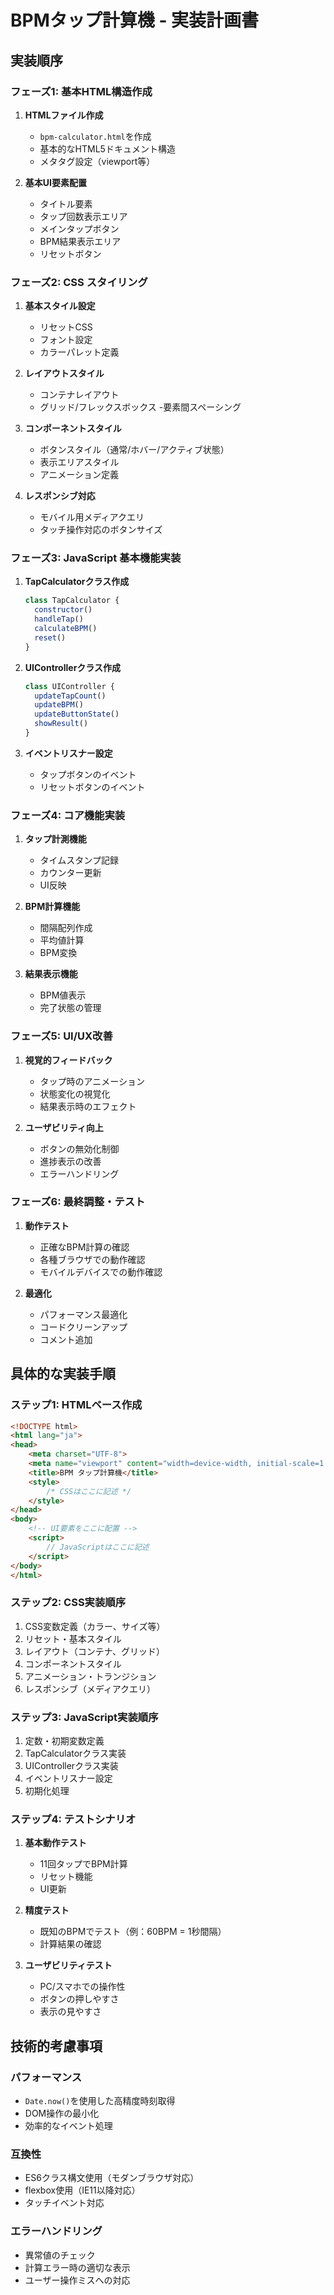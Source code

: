 # BPMタップ計算機 - 実装計画書

## 実装順序

### フェーズ1: 基本HTML構造作成
1. **HTMLファイル作成**
   - `bpm-calculator.html`を作成
   - 基本的なHTML5ドキュメント構造
   - メタタグ設定（viewport等）

2. **基本UI要素配置**
   - タイトル要素
   - タップ回数表示エリア
   - メインタップボタン
   - BPM結果表示エリア
   - リセットボタン

### フェーズ2: CSS スタイリング
1. **基本スタイル設定**
   - リセットCSS
   - フォント設定
   - カラーパレット定義

2. **レイアウトスタイル**
   - コンテナレイアウト
   - グリッド/フレックスボックス
   -要素間スペーシング

3. **コンポーネントスタイル**
   - ボタンスタイル（通常/ホバー/アクティブ状態）
   - 表示エリアスタイル
   - アニメーション定義

4. **レスポンシブ対応**
   - モバイル用メディアクエリ
   - タッチ操作対応のボタンサイズ

### フェーズ3: JavaScript 基本機能実装
1. **TapCalculatorクラス作成**
   ```javascript
   class TapCalculator {
     constructor()
     handleTap()
     calculateBPM()
     reset()
   }
   ```

2. **UIControllerクラス作成**
   ```javascript
   class UIController {
     updateTapCount()
     updateBPM()
     updateButtonState()
     showResult()
   }
   ```

3. **イベントリスナー設定**
   - タップボタンのイベント
   - リセットボタンのイベント

### フェーズ4: コア機能実装
1. **タップ計測機能**
   - タイムスタンプ記録
   - カウンター更新
   - UI反映

2. **BPM計算機能**
   - 間隔配列作成
   - 平均値計算
   - BPM変換

3. **結果表示機能**
   - BPM値表示
   - 完了状態の管理

### フェーズ5: UI/UX改善
1. **視覚的フィードバック**
   - タップ時のアニメーション
   - 状態変化の視覚化
   - 結果表示時のエフェクト

2. **ユーザビリティ向上**
   - ボタンの無効化制御
   - 進捗表示の改善
   - エラーハンドリング

### フェーズ6: 最終調整・テスト
1. **動作テスト**
   - 正確なBPM計算の確認
   - 各種ブラウザでの動作確認
   - モバイルデバイスでの動作確認

2. **最適化**
   - パフォーマンス最適化
   - コードクリーンアップ
   - コメント追加

## 具体的な実装手順

### ステップ1: HTMLベース作成
```html
<!DOCTYPE html>
<html lang="ja">
<head>
    <meta charset="UTF-8">
    <meta name="viewport" content="width=device-width, initial-scale=1.0">
    <title>BPM タップ計算機</title>
    <style>
        /* CSSはここに記述 */
    </style>
</head>
<body>
    <!-- UI要素をここに配置 -->
    <script>
        // JavaScriptはここに記述
    </script>
</body>
</html>
```

### ステップ2: CSS実装順序
1. CSS変数定義（カラー、サイズ等）
2. リセット・基本スタイル
3. レイアウト（コンテナ、グリッド）
4. コンポーネントスタイル
5. アニメーション・トランジション
6. レスポンシブ（メディアクエリ）

### ステップ3: JavaScript実装順序
1. 定数・初期変数定義
2. TapCalculatorクラス実装
3. UIControllerクラス実装
4. イベントリスナー設定
5. 初期化処理

### ステップ4: テストシナリオ
1. **基本動作テスト**
   - 11回タップでBPM計算
   - リセット機能
   - UI更新

2. **精度テスト**
   - 既知のBPMでテスト（例：60BPM = 1秒間隔）
   - 計算結果の確認

3. **ユーザビリティテスト**
   - PC/スマホでの操作性
   - ボタンの押しやすさ
   - 表示の見やすさ

## 技術的考慮事項

### パフォーマンス
- `Date.now()`を使用した高精度時刻取得
- DOM操作の最小化
- 効率的なイベント処理

### 互換性
- ES6クラス構文使用（モダンブラウザ対応）
- flexbox使用（IE11以降対応）
- タッチイベント対応

### エラーハンドリング
- 異常値のチェック
- 計算エラー時の適切な表示
- ユーザー操作ミスへの対応